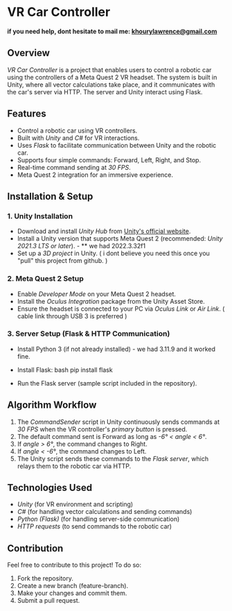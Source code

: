 # VR Car Controller

****if you need help, dont hesitate to mail me: khourylawrence@gmail.com****


## Overview
*VR Car Controller* is a project that enables users to control a robotic car using the controllers of a Meta Quest 2 VR headset. The system is built in Unity, where all vector calculations take place, and it communicates with the car's server via HTTP. The server and Unity interact using Flask.

## Features
- Control a robotic car using VR controllers.
- Built with *Unity* and *C#* for VR interactions.
- Uses *Flask* to facilitate communication between Unity and the robotic car.
- Supports four simple commands: Forward, Left, Right, and Stop.
- Real-time command sending at *30 FPS*.
- Meta Quest 2 integration for an immersive experience.

## Installation & Setup
### 1. Unity Installation
- Download and install *Unity Hub* from [Unity's official website](https://unity.com/).
- Install a Unity version that supports Meta Quest 2 (recommended: *Unity 2021.3 LTS or later*). - ** we had 2022.3.32f1
- Set up a *3D project* in Unity. ( i dont believe you need this once you "pull" this project from github. )

### 2. Meta Quest 2 Setup
- Enable *Developer Mode* on your Meta Quest 2 headset.
- Install the *Oculus Integration* package from the Unity Asset Store.
- Ensure the headset is connected to your PC via *Oculus Link* or *Air Link*. ( cable link through USB 3 is preferred )

### 3. Server Setup (Flask & HTTP Communication)
- Install Python 3 (if not already installed) - we had 3.11.9 and it worked fine.
- Install Flask:
  bash
  pip install flask
  
- Run the Flask server (sample script included in the repository).

## Algorithm Workflow
1. The *CommandSender* script in Unity continuously sends commands at *30 FPS* when the VR controller's *primary button* is pressed.
2. The default command sent is Forward as long as *-6° < angle < 6°*.
3. If *angle > 6°*, the command changes to Right.
4. If *angle < -6°*, the command changes to Left.
5. The Unity script sends these commands to the *Flask server*, which relays them to the robotic car via HTTP.

## Technologies Used
- *Unity* (for VR environment and scripting)
- *C#* (for handling vector calculations and sending commands)
- *Python (Flask)* (for handling server-side communication)
- *HTTP requests* (to send commands to the robotic car)

## Contribution
Feel free to contribute to this project! To do so:
1. Fork the repository.
2. Create a new branch (feature-branch).
3. Make your changes and commit them.
4. Submit a pull request.
